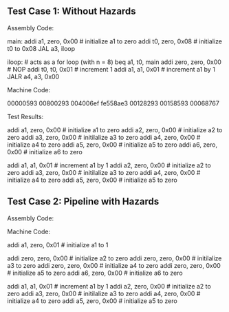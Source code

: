 ## Test Case 1: Without Hazards

Assembly Code:

main:
    addi a1, zero, 0x00     # initialize a1 to zero
    addi t0, zero, 0x08     # initialize t0 to 0x08
    JAL a3, iloop
    
iloop:                      # acts as a for loop (with n = 8)
    beq a1, t0, main
    addi zero, zero, 0x00   # NOP
    addi t0, t0, 0x01       # increment 1
    addi a1, a1, 0x01       # increment a1 by 1
    JALR a4, a3, 0x00

Machine Code:

00000593
00800293
004006ef
fe558ae3
00128293
00158593
00068767

Test Results:

addi a1, zero, 0x00     # initialize a1 to zero
addi a2, zero, 0x00     # initialize a2 to zero
addi a3, zero, 0x00     # initilalize a3 to zero
addi a4, zero, 0x00     # initialize a4 to zero
addi a5, zero, 0x00     # initialize a5 to zero
addi a6, zero, 0x00     # initialize a6 to zero

addi a1, a1, 0x01       # increment a1 by 1
addi a2, zero, 0x00     # initialize a2 to zero
addi a3, zero, 0x00     # initilalize a3 to zero
addi a4, zero, 0x00     # initialize a4 to zero
addi a5, zero, 0x00     # initialize a5 to zero


## Test Case 2: Pipeline with Hazards

Assembly Code:

Machine Code:

addi a1, zero, 0x01    # initialize a1 to 1




addi zero, zero, 0x00     # initialize a2 to zero
addi zero, zero, 0x00     # initilalize a3 to zero
addi zero, zero, 0x00     # initialize a4 to zero
addi zero, zero, 0x00     # initialize a5 to zero
addi a6, zero, 0x00     # initialize a6 to zero

addi a1, a1, 0x01       # increment a1 by 1
addi a2, zero, 0x00     # initialize a2 to zero
addi a3, zero, 0x00     # initilalize a3 to zero
addi a4, zero, 0x00     # initialize a4 to zero
addi a5, zero, 0x00     # initialize a5 to zero